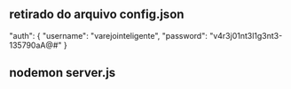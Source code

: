  ## retirado do arquivo config.json
  "auth": {
  	"username": "varejointeligente",
  	"password": "v4r3j01nt3l1g3nt3-135790aA@#"
  }

  ## nodemon server.js